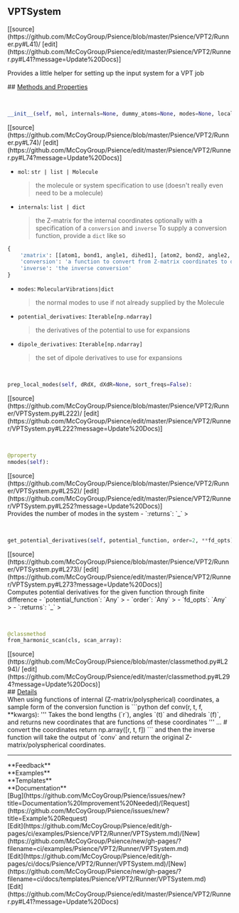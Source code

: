 ## <a id="Psience.VPT2.Runner.VPTSystem">VPTSystem</a> 

<div class="docs-source-link" markdown="1">
[[source](https://github.com/McCoyGroup/Psience/blob/master/Psience/VPT2/Runner.py#L41)/
[edit](https://github.com/McCoyGroup/Psience/edit/master/Psience/VPT2/Runner.py#L41?message=Update%20Docs)]
</div>

Provides a little helper for setting up the input
system for a VPT job







<div class="collapsible-section">
 <div class="collapsible-section collapsible-section-header" markdown="1">
## <a class="collapse-link" data-toggle="collapse" href="#methods" markdown="1"> Methods and Properties</a> <a class="float-right" data-toggle="collapse" href="#methods"><i class="fa fa-chevron-down"></i></a>
 </div>
 <div class="collapsible-section collapsible-section-body collapse show" id="methods" markdown="1">
 
<a id="Psience.VPT2.Runner.VPTSystem.__init__" class="docs-object-method">&nbsp;</a> 
```python
__init__(self, mol, internals=None, dummy_atoms=None, modes=None, local_modes=None, mode_selection=None, mode_transformation=None, full_surface_mode_selection=None, potential_derivatives=None, potential_function=None, order=2, dipole_derivatives=None, eckart_embed=False, copy_mol=False): 
```
<div class="docs-source-link" markdown="1">
[[source](https://github.com/McCoyGroup/Psience/blob/master/Psience/VPT2/Runner.py#L74)/
[edit](https://github.com/McCoyGroup/Psience/edit/master/Psience/VPT2/Runner.py#L74?message=Update%20Docs)]
</div>

  - `mol`: `str | list | Molecule`
    > the molecule or system specification to use (doesn't really even need to be a molecule)
  - `internals`: `list | dict`
    > the Z-matrix for the internal coordinates optionally with a specification of a `conversion` and `inverse`
To supply a conversion function, provide a `dict` like so
```python
{
    'zmatrix': [[atom1, bond1, angle1, dihed1], [atom2, bond2, angle2, dihed2], ...] or None,
    'conversion': 'a function to convert from Z-matrix coordinates to desired coordinates',
    'inverse': 'the inverse conversion'
}
```
  - `modes`: `MolecularVibrations|dict`
    > the normal modes to use if not already supplied by the Molecule
  - `potential_derivatives`: `Iterable[np.ndarray]`
    > the derivatives of the potential to use for expansions
  - `dipole_derivatives`: `Iterable[np.ndarray]`
    > the set of dipole derivatives to use for expansions


<a id="Psience.VPT2.Runner.VPTSystem.prep_local_modes" class="docs-object-method">&nbsp;</a> 
```python
prep_local_modes(self, dRdX, dXdR=None, sort_freqs=False): 
```
<div class="docs-source-link" markdown="1">
[[source](https://github.com/McCoyGroup/Psience/blob/master/Psience/VPT2/Runner/VPTSystem.py#L222)/
[edit](https://github.com/McCoyGroup/Psience/edit/master/Psience/VPT2/Runner/VPTSystem.py#L222?message=Update%20Docs)]
</div>


<a id="Psience.VPT2.Runner.VPTSystem.nmodes" class="docs-object-method">&nbsp;</a> 
```python
@property
nmodes(self): 
```
<div class="docs-source-link" markdown="1">
[[source](https://github.com/McCoyGroup/Psience/blob/master/Psience/VPT2/Runner/VPTSystem.py#L252)/
[edit](https://github.com/McCoyGroup/Psience/edit/master/Psience/VPT2/Runner/VPTSystem.py#L252?message=Update%20Docs)]
</div>
Provides the number of modes in the system
  - `:returns`: `_`
    >


<a id="Psience.VPT2.Runner.VPTSystem.get_potential_derivatives" class="docs-object-method">&nbsp;</a> 
```python
get_potential_derivatives(self, potential_function, order=2, **fd_opts): 
```
<div class="docs-source-link" markdown="1">
[[source](https://github.com/McCoyGroup/Psience/blob/master/Psience/VPT2/Runner/VPTSystem.py#L273)/
[edit](https://github.com/McCoyGroup/Psience/edit/master/Psience/VPT2/Runner/VPTSystem.py#L273?message=Update%20Docs)]
</div>
Computes potential derivatives for the given function through finite difference
  - `potential_function`: `Any`
    > 
  - `order`: `Any`
    > 
  - `fd_opts`: `Any`
    > 
  - `:returns`: `_`
    >


<a id="Psience.VPT2.Runner.VPTSystem.from_harmonic_scan" class="docs-object-method">&nbsp;</a> 
```python
@classmethod
from_harmonic_scan(cls, scan_array): 
```
<div class="docs-source-link" markdown="1">
[[source](https://github.com/McCoyGroup/Psience/blob/master/classmethod.py#L294)/
[edit](https://github.com/McCoyGroup/Psience/edit/master/classmethod.py#L294?message=Update%20Docs)]
</div>
 </div>
</div>



<div class="collapsible-section">
 <div class="collapsible-section collapsible-section-header" markdown="1">
## <a class="collapse-link" data-toggle="collapse" href="#Details-1a35fb" markdown="1"> Details</a> <a class="float-right" data-toggle="collapse" href="#Details-1a35fb"><i class="fa fa-chevron-down"></i></a>
 </div>
 <div class="collapsible-section collapsible-section-body collapse show" id="Details-1a35fb" markdown="1">
 When using functions of internal (Z-matrix/polyspherical) coordinates, a sample form of the conversion function is
```python
def conv(r, t, f, **kwargs):
    '''
    Takes the bond lengths (`r`), angles `(t)` and dihedrals `(f)`,
    and returns new coordinates that are functions of these coordinates
    '''
    ... # convert the coordinates
    return np.array([r, t, f])
```
and then the inverse function will take the output of `conv` and return the original Z-matrix/polyspherical coordinates.
 </div>
</div>










---


<div markdown="1" class="text-secondary">
<div class="container">
  <div class="row">
   <div class="col" markdown="1">
**Feedback**   
</div>
   <div class="col" markdown="1">
**Examples**   
</div>
   <div class="col" markdown="1">
**Templates**   
</div>
   <div class="col" markdown="1">
**Documentation**   
</div>
   <div class="col" markdown="1">
   
</div>
   <div class="col" markdown="1">
   
</div>
   <div class="col" markdown="1">
   
</div>
</div>
  <div class="row">
   <div class="col" markdown="1">
[Bug](https://github.com/McCoyGroup/Psience/issues/new?title=Documentation%20Improvement%20Needed)/[Request](https://github.com/McCoyGroup/Psience/issues/new?title=Example%20Request)   
</div>
   <div class="col" markdown="1">
[Edit](https://github.com/McCoyGroup/Psience/edit/gh-pages/ci/examples/Psience/VPT2/Runner/VPTSystem.md)/[New](https://github.com/McCoyGroup/Psience/new/gh-pages/?filename=ci/examples/Psience/VPT2/Runner/VPTSystem.md)   
</div>
   <div class="col" markdown="1">
[Edit](https://github.com/McCoyGroup/Psience/edit/gh-pages/ci/docs/Psience/VPT2/Runner/VPTSystem.md)/[New](https://github.com/McCoyGroup/Psience/new/gh-pages/?filename=ci/docs/templates/Psience/VPT2/Runner/VPTSystem.md)   
</div>
   <div class="col" markdown="1">
[Edit](https://github.com/McCoyGroup/Psience/edit/master/Psience/VPT2/Runner.py#L41?message=Update%20Docs)   
</div>
   <div class="col" markdown="1">
   
</div>
   <div class="col" markdown="1">
   
</div>
   <div class="col" markdown="1">
   
</div>
</div>
</div>
</div>